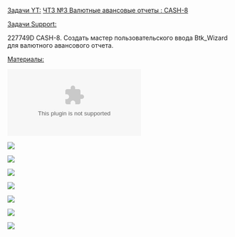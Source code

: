
<u>Задачи YT:</u>
[ЧТЗ №3 Валютные авансовые отчеты : CASH-8](https://yt.surgutneftegas.ru:4443/issue/CASH-8)

<u>Задачи Support:</u>
<p>227749D CASH-8. Создать мастер пользовательского ввода Btk_Wizard для валютного авансового отчета. <p>

<u>Материалы:</u>

![](Валютные%20авансовые%20отчеты%20Global%20ERP%20v11.xlsx)

![](Pasted%20image%2020250709100658.png)

![](Pasted%20image%2020250709100608.png)

![](Pasted%20image%2020250709100731.png)

![](Pasted%20image%2020250722094913.png)

![](Pasted%20image%2020250722094944.png)

![](Pasted%20image%2020250722100425.png)

![](Pasted%20image%2020251030124407.png)




















